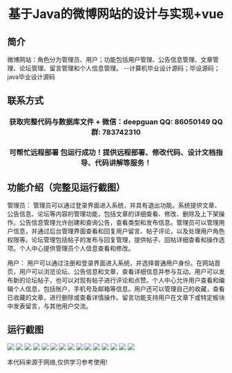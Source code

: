 <p><h1 align="center">基于Java的微博网站的设计与实现+vue</h1></p>

## 简介
微博网站：角色分为管理员、用户；功能包括用户管理、公告信息管理、文章管理、论坛管理、留言管理和个人信息管理。    --计算机毕业设计源码；毕设源码；java毕业设计源码


## 联系方式
<p><h3 align="center">获取完整代码与数据库文件 + 微信：deepguan QQ: 86050149 QQ群: 783742310</h3></p>
<p><h3 align="center">可帮忙远程部署 包运行成功！提供远程部署、修改代码、设计文档指导、代码讲解等服务！</h3></p>

## 功能介绍（完整见运行截图）
管理员： 管理员可以通过登录界面进入系统，并具有退出功能。系统提供文章、公告信息、论坛等内容的管理功能，包括文章的详细查看、修改、删除及上下架操作。公告信息管理允许创建和查询公告，查看类型和发布信息。管理员可以管理用户信息，并通过后台管理界面查看和回复用户留言、帖子评论，以及处理用户角色权限等。论坛管理包括帖子的发布与回复管理，提供帖子、回帖详细查看和操作选项。个人中心提供管理员个人信息查看和修改。

用户： 用户可以通过注册和登录界面进入系统，并选择普通用户身份。在网站首页，用户可以浏览论坛、公告信息和文章，查看详细信息并参与互动。用户可以发布新的论坛帖子，也可以对现有帖子进行评论和点赞。个人中心允许用户查看和编辑个人信息，包括账户、手机号及邮箱等信息。用户还可以管理自己的收藏，查看已收藏的文章，进行删除或查看详情操作。留言功能支持用户在文章下或特定板块中发表留言，与其他用户交流。


## 运行截图
![](img/001.jpg)
![](img/002.jpg)
![](img/003.jpg)
![](img/004.jpg)
![](img/005.jpg)
![](img/006.jpg)
![](img/007.jpg)
![](img/008.jpg)
![](img/009.jpg)
![](img/010.jpg)
![](img/011.jpg)
![](img/012.jpg)
![](img/013.jpg)
![](img/014.jpg)
![](img/015.jpg)

<p>本代码来源于网络,仅供学习参考使用!</p>
